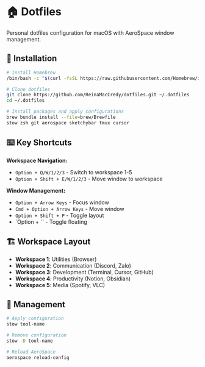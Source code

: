 # 🏠 Dotfiles

Personal dotfiles configuration for macOS with AeroSpace window management.

## 🚀 Installation

```bash
# Install Homebrew
/bin/bash -c "$(curl -fsSL https://raw.githubusercontent.com/Homebrew/install/HEAD/install.sh)"

# Clone dotfiles
git clone https://github.com/ReinaMacCredy/dotfiles.git ~/.dotfiles
cd ~/.dotfiles

# Install packages and apply configurations
brew bundle install --file=brew/Brewfile
stow zsh git aerospace sketchybar tmux cursor
```

## ⌨️ Key Shortcuts

**Workspace Navigation:**
- `Option + Q/W/1/2/3` - Switch to workspace 1-5
- `Option + Shift + E/W/1/2/3` - Move window to workspace

**Window Management:**
- `Option + Arrow Keys` - Focus window
- `Cmd + Option + Arrow Keys` - Move window
- `Option + Shift + P` - Toggle layout
- `Option + \`` - Toggle floating

## 🏗️ Workspace Layout

- **Workspace 1**: Utilities (Browser)
- **Workspace 2**: Communication (Discord, Zalo)
- **Workspace 3**: Development (Terminal, Cursor, GitHub)
- **Workspace 4**: Productivity (Notion, Obsidian)
- **Workspace 5**: Media (Spotify, VLC)

## 🔧 Management

```bash
# Apply configuration
stow tool-name

# Remove configuration
stow -D tool-name

# Reload AeroSpace
aerospace reload-config
```